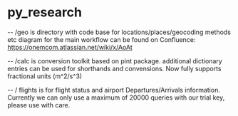 # py_research

-- /geo is directory with code base for locations/places/geocoding methods etc
diagram for the main workflow can be found on Confluence:
https://onemcom.atlassian.net/wiki/x/AoAt

-- /calc is conversion toolkit based on pint package. additional dictionary entries can be used for shorthands and convensions. Now fully supports fractional units (m^2/s^3)

-- / flights is for flight status and airport Departures/Arrivals information. Currently we can only use a maximum of 20000 queries with our trial key, please use with care.
